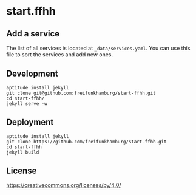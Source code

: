 start.ffhh
==========

Add a service
-------------

The list of all services is located at `_data/services.yaml`. You can use this file to sort the services and add new ones.

Development
-----------

	aptitude install jekyll
	git clone git@github.com:freifunkhamburg/start-ffhh.git
	cd start-ffhh/
	jekyll serve -w

Deployment
----------

	aptitude install jekyll
	git clone https://github.com/freifunkhamburg/start-ffhh.git
	cd start-ffhh
	jekyll build

License
-------

https://creativecommons.org/licenses/by/4.0/

